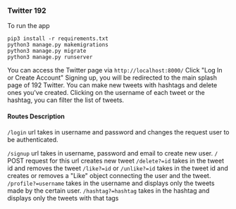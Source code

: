 ### Twitter 192

To run the app
```
pip3 install -r requirements.txt
python3 manage.py makemigrations
python3 manage.py migrate
python3 manage.py runserver
```


You can access the Twitter page via ```http://localhost:8000/```
Click "Log In or Create Account"
Signing up, you will be redirected to the main splash page of 192 Twitter.
You can make new tweets with hashtags and delete ones you've created. 
Clicking on the username of each tweet or the hashtag, you can filter the list of tweets. 

#### Routes Description
```/login``` url takes in username and password and changes the request user to be authenticated.

```/signup``` url takes in username, password and email to create new user.
```/``` POST request for this url creates new tweet
```/delete?=id``` takes in the tweet id and removes the tweet 
```/like?=id``` or ```/unlike?=id``` takes in the tweet id and creates or removes a "Like" object connecting the user and the tweet.
```/profile?=username``` takes in the username and displays only the tweets made by the certain user. 
```/hashtag?=hashtag``` takes in the hashtag and displays only the tweets with that tags
